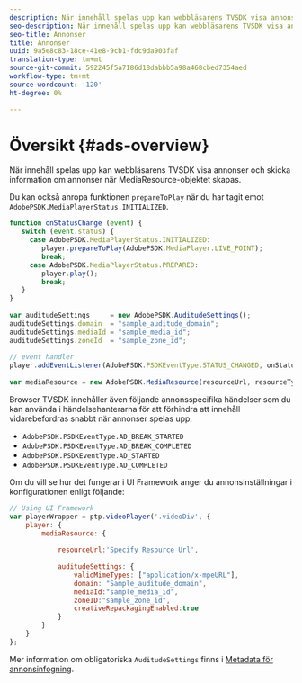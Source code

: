 ```yaml
---
description: När innehåll spelas upp kan webbläsarens TVSDK visa annonser och skicka information om annonser när MediaResource-objektet skapas.
seo-description: När innehåll spelas upp kan webbläsarens TVSDK visa annonser och skicka information om annonser när MediaResource-objektet skapas.
seo-title: Annonser
title: Annonser
uuid: 9a5e8c83-18ce-41e8-9cb1-fdc9da903faf
translation-type: tm+mt
source-git-commit: 592245f5a7186d18dabbb5a98a468cbed7354aed
workflow-type: tm+mt
source-wordcount: '120'
ht-degree: 0%

---
```



# Översikt {#ads-overview}

När innehåll spelas upp kan webbläsarens TVSDK visa annonser och skicka information om annonser när MediaResource-objektet skapas.

Du kan också anropa funktionen `prepareToPlay` när du har tagit emot `AdobePSDK.MediaPlayerStatus.INITIALIZED`.

```js
function onStatusChange (event) { 
   switch (event.status) { 
     case AdobePSDK.MediaPlayerStatus.INITIALIZED: 
        player.prepareToPlay(AdobePSDK.MediaPlayer.LIVE_POINT); 
        break; 
     case AdobePSDK.MediaPlayerStatus.PREPARED: 
        player.play(); 
        break; 
   } 
} 
 
var auditudeSettings     = new AdobePSDK.AuditudeSettings(); 
auditudeSettings.domain  = "sample_auditude_domain"; 
auditudeSettings.mediaId = "sample_media_id"; 
auditudeSettings.zoneId  = "sample_zone_id"; 
 
// event handler 
player.addEventListener(AdobePSDK.PSDKEventType.STATUS_CHANGED, onStatusChange); 
 
var mediaResource = new AdobePSDK.MediaResource(resourceUrl, resourceType, auditudeSettings, false);
```

Browser TVSDK innehåller även följande annonsspecifika händelser som du kan använda i händelsehanterarna för att förhindra att innehåll vidarebefordras snabbt när annonser spelas upp:

* `AdobePSDK.PSDKEventType.AD_BREAK_STARTED`
* `AdobePSDK.PSDKEventType.AD_BREAK_COMPLETED`
* `AdobePSDK.PSDKEventType.AD_STARTED`
* `AdobePSDK.PSDKEventType.AD_COMPLETED`

Om du vill se hur det fungerar i UI Framework anger du annonsinställningar i konfigurationen enligt följande:

```js
// Using UI Framework 
var playerWrapper = ptp.videoPlayer('.videoDiv', { 
    player: { 
        mediaResource: { 
 
            resourceUrl:'Specify Resource Url', 
 
            auditudeSettings: { 
                validMimeTypes: ["application/x-mpeURL"], 
                domain: "Sample_auditude_domain", 
                mediaId:"sample_media_id", 
                zoneID:"sample_zone_id", 
                creativeRepackagingEnabled:true 
            } 
        } 
    } 
}; 
```

Mer information om obligatoriska `AuditudeSettings` finns i [Metadata för annonsinfogning](../../ad-insertion/ad-insertion-metadata/c-psdk-browser-tvsdk-2.4-ad-insertion-metadata.md).
